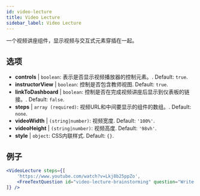 ```yaml
---
id: video-lecture 
title: Video Lecture
sidebar_label: Video Lecture
---
```


一个视频讲座组件，显示视频与交互式元素穿插在一起。

## 选项

* __controls__ | `boolean`: 表示是否显示视频播放器的控制元素。. Default: `true`.
* __instructorView__ | `boolean`: 控制是否包含教师视图. Default: `true`.
* __linkToDashboard__ | `boolean`: 控制是否在完成视频讲座后显示到仪表板的链接。. Default: `false`.
* __steps__ | `array (required)`: 视频URL和中间要显示的组件的数组。. Default: `none`.
* __videoWidth__ | `(string|number)`: 视频宽度. Default: `'100%'`.
* __videoHeight__ | `(string|number)`: 视频高度. Default: `'98vh'`.
* __style__ | `object`: CSS内联样式. Default: `{}`.


## 例子

```jsx live
<VideoLecture steps={[
    'https://www.youtube.com/watch?v=Lkj8b25ppZo',
    <FreeTextQuestion id="video-lecture-brainstorming" question="Write down a few ideas of how one could enrich video lectures using other ISLE components" />
]} />
```

